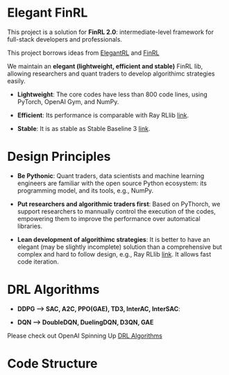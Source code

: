 # Elegant FinRL

  This project is a solution for **FinRL 2.0**: intermediate-level framework for full-stack developers and professionals. 
  
  This project borrows ideas from [ElegantRL](https://github.com/Yonv1943/ElegantRL) and [FinRL](https://github.com/AI4Finance-LLC/FinRL-Library)
  
  We maintain an **elegant (lightweight, efficient and stable)** FinRL lib, allowing researchers and quant traders to develop algorithimc strategies easily.
  
  + **Lightweight**: The core codes have less than 800 code lines, using PyTorch, OpenAI Gym, and NumPy.
  
  + **Efficient**: Its performance is comparable with Ray RLlib [link](https://github.com/ray-project/ray).
  
  + **Stable**: It is as stable as Stable Baseline 3 [link](https://github.com/DLR-RM/stable-baselines3).
  

# Design Principles

  + **Be Pythonic**: Quant traders, data scientists and machine learning engineers are familiar with the open source Python ecosystem: its programming model, and its tools, e.g., NumPy.
  
  + **Put researchers and algorithmic traders first**: Based on PyThorch, we support researchers to mannually control the execution of the codes, empowering them to improve the performance over automatical libraries.
  
  + **Lean development of algorithimc strategies**: It is better to have an elegant (may be slightly incomplete) solution than a comprehensive but complex and hard to follow design, e.g., Ray RLlib [link](https://github.com/ray-project/ray). It allows fast code iteration.
  
  
# DRL Algorithms

  + **DDPG --> SAC, A2C, PPO(GAE), TD3, InterAC, InterSAC**:
  
  + **DQN --> DoubleDQN, DuelingDQN, D3QN, GAE**
  
  Please check out OpenAI Spinning Up [DRL Algorithms](https://spinningup.openai.com/en/latest/index.html)
  
# Code Structure

